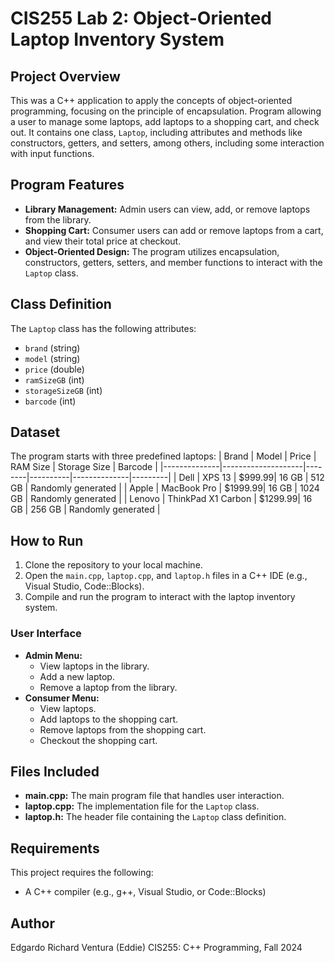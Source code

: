 # CIS255 Lab 2: Object-Oriented Laptop Inventory System

## Project Overview
This was a C++ application to apply the concepts of object-oriented programming, focusing on the principle of encapsulation. Program allowing a user to manage some laptops, add laptops to a shopping cart, and check out. It contains one class, `Laptop`, including attributes and methods like constructors, getters, and setters, among others, including some interaction with input functions.

## Program Features
- **Library Management:** Admin users can view, add, or remove laptops from the library.
- **Shopping Cart:** Consumer users can add or remove laptops from a cart, and view their total price at checkout.
- **Object-Oriented Design:** The program utilizes encapsulation, constructors, getters, setters, and member functions to interact with the `Laptop` class.

## Class Definition
The `Laptop` class has the following attributes:
- `brand` (string)
- `model` (string)
- `price` (double)
- `ramSizeGB` (int)
- `storageSizeGB` (int)
- `barcode` (int)

## Dataset
The program starts with three predefined laptops:
| Brand        | Model              | Price  | RAM Size | Storage Size | Barcode |
|--------------|--------------------|--------|----------|--------------|---------|
| Dell         | XPS 13             | $999.99| 16 GB    | 512 GB       | Randomly generated |
| Apple        | MacBook Pro        | $1999.99| 16 GB   | 1024 GB      | Randomly generated |
| Lenovo       | ThinkPad X1 Carbon | $1299.99| 16 GB   | 256 GB       | Randomly generated |

## How to Run
1. Clone the repository to your local machine.
2. Open the `main.cpp`, `laptop.cpp`, and `laptop.h` files in a C++ IDE (e.g., Visual Studio, Code::Blocks).
3. Compile and run the program to interact with the laptop inventory system.

### User Interface
- **Admin Menu:**
  - View laptops in the library.
  - Add a new laptop.
  - Remove a laptop from the library.
- **Consumer Menu:**
  - View laptops.
  - Add laptops to the shopping cart.
  - Remove laptops from the shopping cart.
  - Checkout the shopping cart.

## Files Included
- **main.cpp:** The main program file that handles user interaction.
- **laptop.cpp:** The implementation file for the `Laptop` class.
- **laptop.h:** The header file containing the `Laptop` class definition.

## Requirements
This project requires the following:
- A C++ compiler (e.g., g++, Visual Studio, or Code::Blocks)

## Author
Edgardo Richard Ventura (Eddie)
CIS255: C++ Programming, Fall 2024
